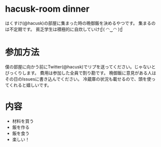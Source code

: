 # hacusk-room dinner 
はくすけ(@hacusk)の部屋に集まった時の晩御飯を決めるやつです。
集まるのは不定期です。
貧乏学生は積極的に自炊していけ☝( ◠‿◠ )☝

# 参加方法
僕の部屋に向かう前にTwitter(@hacusk)でリプを送ってください。じゃないとびっくりします。
費用は参加した全員で割り勘です。
晩御飯に意見がある人はその日のIssuesに書き込んでください。
冷蔵庫の状況も載せるので、頭を使ってくれると嬉しいです。

# 内容
- 材料を買う
- 飯を作る
- 飯を食う
- 楽しい！
